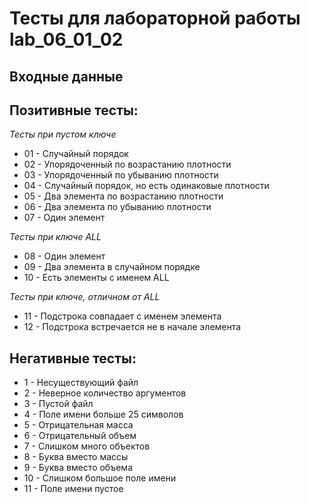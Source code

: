 # Тесты для лабораторной работы lab_06_01_02

## Входные данные


## Позитивные тесты:
_Тесты при пустом ключе_
- 01 - Случайный порядок
- 02 - Упорядоченный по возрастанию плотности
- 03 - Упорядоченный по убыванию плотности
- 04 - Случайный порядок, но есть одинаковые плотности
- 05 - Два элемента по возрастанию плотности
- 06 - Два элемента по убыванию плотности
- 07 - Один элемент

_Тесты при ключе ALL_
- 08 - Один элемент
- 09 - Два элемента в случайном порядке
- 10 - Есть элементы с именем ALL

_Тесты при ключе, отличном от ALL_
- 11 - Подстрока совпадает с именем элемента
- 12 - Подстрока встречается не в начале элемента

## Негативные тесты:
- 1 - Несуществующий файл
- 2 - Неверное количество аргументов
- 3 - Пустой файл
- 4 - Поле имени больше 25 символов
- 5 - Отрицательная масса
- 6 - Отрицательный объем
- 7 - Слишком много объектов
- 8 - Буква вместо массы
- 9 - Буква вместо объема
- 10 - Слишком большое поле имени
- 11 - Поле имени пустое
